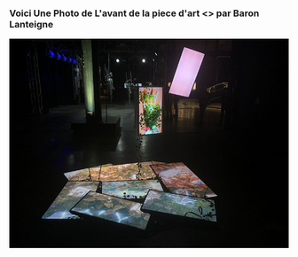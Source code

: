 ### Voici Une Photo de L'avant de la piece d'art <<Nature Morte>> par Baron Lanteigne



![Photo_Avant_Piece_D'Art](Media/Nature_Morte_Avant_01.jpg)

